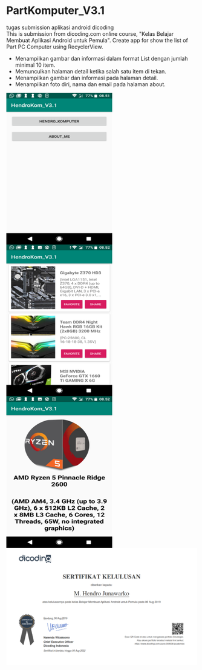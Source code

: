 # PartKomputer_V3.1

tugas submission aplikasi android dicoding<br>
This is submission from dicoding.com online course, "Kelas Belajar Membuat Aplikasi Android untuk Pemula". Create app for show the list of Part PC Computer using RecyclerView.

- Menampilkan gambar dan informasi dalam format List dengan jumlah minimal 10 item.
- Memunculkan halaman detail ketika salah satu item di tekan.
- Menampilkan gambar dan informasi pada halaman detail.
- Menampilkan foto diri, nama dan email pada halaman about.

<img  align="left" src="1.png" width="280" height="400">
<img  align="left" src="2.png" width="280" height="400">
<img  align="left" src="3.png" width="280" height="400">



<p align="center"><img src="dicoding_android_hendro.png" ></p>
